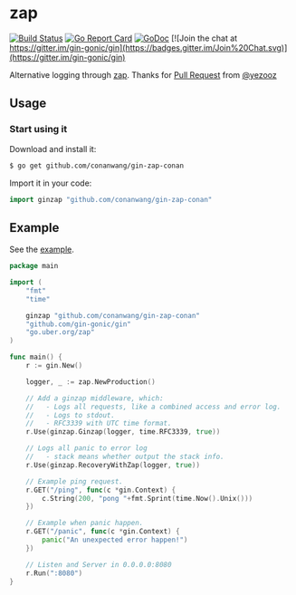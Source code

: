 # zap

[![Build Status](https://travis-ci.org/gin-contrib/zap.svg?branch=master)](https://travis-ci.org/gin-contrib/zap) [![Go Report Card](https://goreportcard.com/badge/github.com/gin-contrib/zap)](https://goreportcard.com/report/github.com/gin-contrib/zap)
[![GoDoc](https://godoc.org/github.com/gin-contrib/zap?status.svg)](https://godoc.org/github.com/gin-contrib/zap)
[![Join the chat at https://gitter.im/gin-gonic/gin](https://badges.gitter.im/Join%20Chat.svg)](https://gitter.im/gin-gonic/gin)

Alternative logging through [zap](https://github.com/uber-go/zap). Thanks for [Pull Request](https://github.com/gin-gonic/contrib/pull/129) from [@yezooz](https://github.com/yezooz)

## Usage

### Start using it

Download and install it:

```sh
$ go get github.com/conanwang/gin-zap-conan
```

Import it in your code:

```go
import ginzap "github.com/conanwang/gin-zap-conan"
```

## Example

See the [example](example/main.go).

[embedmd]:# (example/main.go go)
```go
package main

import (
	"fmt"
	"time"

	ginzap "github.com/conanwang/gin-zap-conan"
	"github.com/gin-gonic/gin"
	"go.uber.org/zap"
)

func main() {
	r := gin.New()

	logger, _ := zap.NewProduction()

	// Add a ginzap middleware, which:
	//   - Logs all requests, like a combined access and error log.
	//   - Logs to stdout.
	//   - RFC3339 with UTC time format.
	r.Use(ginzap.Ginzap(logger, time.RFC3339, true))

	// Logs all panic to error log
	//   - stack means whether output the stack info.
	r.Use(ginzap.RecoveryWithZap(logger, true))

	// Example ping request.
	r.GET("/ping", func(c *gin.Context) {
		c.String(200, "pong "+fmt.Sprint(time.Now().Unix()))
	})

	// Example when panic happen.
	r.GET("/panic", func(c *gin.Context) {
		panic("An unexpected error happen!")
	})

	// Listen and Server in 0.0.0.0:8080
	r.Run(":8080")
}
```
